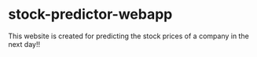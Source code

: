 # stock-predictor-webapp
This website is created for predicting the stock prices of a company in the next day!!
